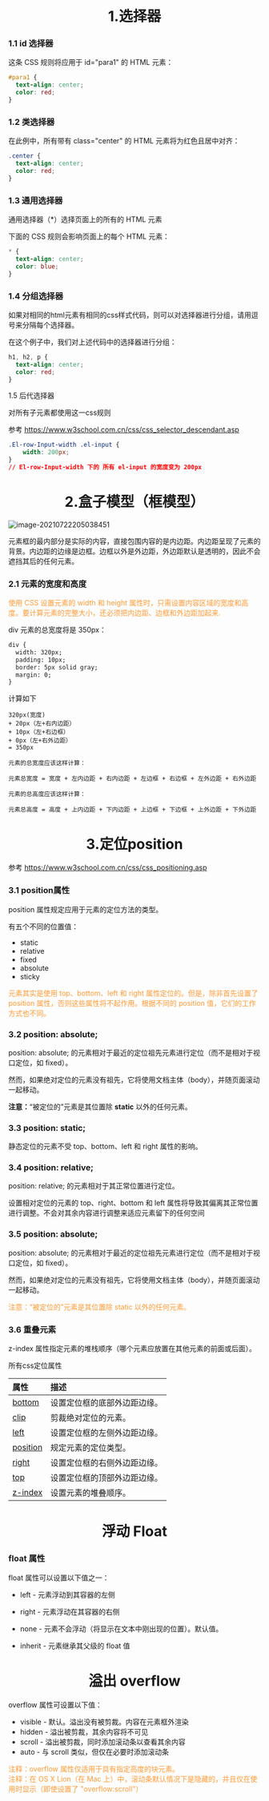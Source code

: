 <h1 align="center">1.选择器</h1>

### 1.1 id 选择器  

这条 CSS 规则将应用于 id="para1" 的 HTML 元素：

```css
#para1 {
  text-align: center;
  color: red;
}
```

### 1.2 类选择器

在此例中，所有带有 class="center" 的 HTML 元素将为红色且居中对齐：

```css
.center {
  text-align: center;
  color: red;
}
```

### 1.3 通用选择器 

通用选择器（*）选择页面上的所有的 HTML 元素

下面的 CSS 规则会影响页面上的每个 HTML 元素：

```css
* {
  text-align: center;
  color: blue;
}
```

### 1.4 分组选择器 

如果对相同的html元素有相同的css样式代码，则可以对选择器进行分组，请用逗号来分隔每个选择器。

在这个例子中，我们对上述代码中的选择器进行分组：

```css
h1, h2, p {
  text-align: center;
  color: red;
}
```



1.5 后代选择器

对所有子元素都使用这一css规则

参考 https://www.w3school.com.cn/css/css_selector_descendant.asp

```css
.El-row-Input-width .el-input {
    width: 200px; 
}
// El-row-Input-width 下的 所有 el-input 的宽度变为 200px
```












<h1 align="center">2.盒子模型（框模型）</h1>



![image-20210722205038451](image-20210722205038451.png)

元素框的最内部分是实际的内容，直接包围内容的是内边距。内边距呈现了元素的背景。内边距的边缘是边框。边框以外是外边距，外边距默认是透明的，因此不会遮挡其后的任何元素。

### 2.1 元素的宽度和高度

<div style="color: #ff9933">使用 CSS 设置元素的 width 和 height 属性时，只需设置内容区域的宽度和高度。要计算元素的完整大小，还必须把内边距、边框和外边距加起来.</div>

div 元素的总宽度将是 350px：

```html
div {
  width: 320px;
  padding: 10px;
  border: 5px solid gray;
  margin: 0; 
}
```

计算如下

```shell
320px(宽度)
+ 20px（左+右内边距）
+ 10px（左+右边框）
+ 0px（左+右外边距）
= 350px
```

```shell
元素的总宽度应该这样计算：

元素总宽度 = 宽度 + 左内边距 + 右内边距 + 左边框 + 右边框 + 左外边距 + 右外边距

元素的总高度应该这样计算：

元素总高度 = 高度 + 上内边距 + 下内边距 + 上边框 + 下边框 + 上外边距 + 下外边距
```

<h1 align="center">3.定位position</h1>

参考 https://www.w3school.com.cn/css/css_positioning.asp

### 3.1 position属性

position 属性规定应用于元素的定位方法的类型。

有五个不同的位置值：

- static
- relative
- fixed
- absolute
- sticky

<div style="color: #ff9933">元素其实是使用 top、bottom、left 和 right 属性定位的。但是，除非首先设置了 position 属性，否则这些属性将不起作用。根据不同的 position 值，它们的工作方式也不同。</div>

### 3.2 position: absolute;

position: absolute; 的元素相对于最近的定位祖先元素进行定位（而不是相对于视口定位，如 fixed）。

然而，如果绝对定位的元素没有祖先，它将使用文档主体（body），并随页面滚动一起移动。

**注意：**“被定位的”元素是其位置除 **static** 以外的任何元素。

### 3.3 position: static;

静态定位的元素不受 top、bottom、left 和 right 属性的影响。

### 3.4 position: relative;

position: relative; 的元素相对于其正常位置进行定位。

设置相对定位的元素的 top、right、bottom 和 left 属性将导致其偏离其正常位置进行调整。不会对其余内容进行调整来适应元素留下的任何空间

### 3.5 position: absolute;

position: absolute; 的元素相对于最近的定位祖先元素进行定位（而不是相对于视口定位，如 fixed）。

然而，如果绝对定位的元素没有祖先，它将使用文档主体（body），并随页面滚动一起移动。

<div style="color: #ff9933">注意：“被定位的”元素是其位置除 static 以外的任何元素。</div>



### 3.6 重叠元素

z-index 属性指定元素的堆栈顺序（哪个元素应放置在其他元素的前面或后面）。

所有css定位属性

| 属性                                                         | 描述                         |
| :----------------------------------------------------------- | :--------------------------- |
| [bottom](https://www.w3school.com.cn/cssref/pr_pos_bottom.asp) | 设置定位框的底部外边距边缘。 |
| [clip](https://www.w3school.com.cn/cssref/pr_pos_clip.asp)   | 剪裁绝对定位的元素。         |
| [left](https://www.w3school.com.cn/cssref/pr_pos_left.asp)   | 设置定位框的左侧外边距边缘。 |
| [position](https://www.w3school.com.cn/cssref/pr_class_position.asp) | 规定元素的定位类型。         |
| [right](https://www.w3school.com.cn/cssref/pr_pos_right.asp) | 设置定位框的右侧外边距边缘。 |
| [top](https://www.w3school.com.cn/cssref/pr_pos_top.asp)     | 设置定位框的顶部外边距边缘。 |
| [z-index](https://www.w3school.com.cn/cssref/pr_pos_z-index.asp) | 设置元素的堆叠顺序。         |



<h1 align="center">浮动 Float</h1>



### float 属性

float 属性可以设置以下值之一：

- left - 元素浮动到其容器的左侧

- right - 元素浮动在其容器的右侧

- none - 元素不会浮动（将显示在文本中刚出现的位置）。默认值。

- inherit - 元素继承其父级的 float 值

  

<h1 align="center">溢出 overflow</h1>

overflow 属性可设置以下值：

- visible - 默认。溢出没有被剪裁。内容在元素框外渲染
- hidden - 溢出被剪裁，其余内容将不可见
- scroll - 溢出被剪裁，同时添加滚动条以查看其余内容
- auto - 与 scroll 类似，但仅在必要时添加滚动条

<div style="color: #ff9933">注释：overflow 属性仅适用于具有指定高度的块元素。</div>

<div style="color: #ff9933">注释：在 OS X Lion（在 Mac 上）中，滚动条默认情况下是隐藏的，并且仅在使用时显示（即使设置了 "overflow:scroll"）</div>


